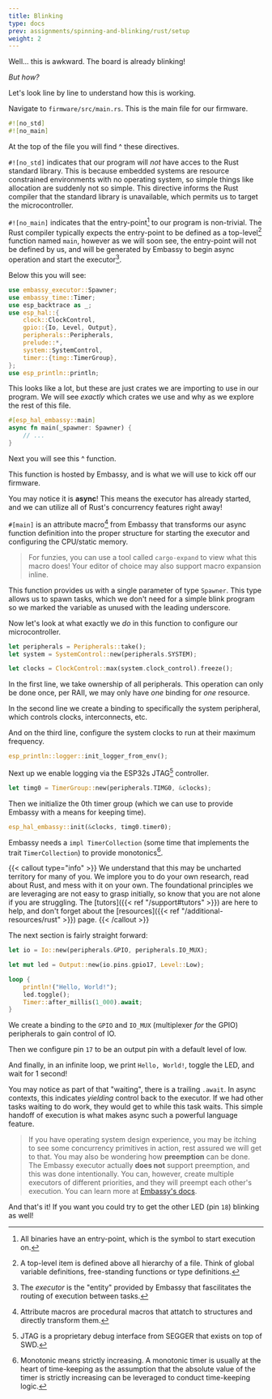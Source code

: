 ```yaml
---
title: Blinking
type: docs
prev: assignments/spinning-and-blinking/rust/setup
weight: 2
---
```


Well... this is awkward. The board is already blinking!

*But how?*

Let's look line by line to understand how this is working.

Navigate to `firmware/src/main.rs`. This is the main file for our firmware.

```rust
#![no_std]
#![no_main]
```

At the top of the file you will find ^ these directives.

`#![no_std]` indicates that our program will *not* have acces to the Rust
standard library. This is because embedded systems are resource constrained
environments with no operating system, so simple things like allocation are
suddenly not so simple. This directive informs the Rust compiler that the
standard library is unavailable, which permits us to target the microcontroller.

`#![no_main]` indicates that the entry-point[^1] to our program is non-trivial.
The Rust compiler typically expects the entry-point to be defined as a top-level[^2]
function named `main`, however as we will soon see, the entry-point will not be
defined by us, and will be generated by Embassy to begin async operation and start
the executor[^3].

Below this you will see:

```rust
use embassy_executor::Spawner;
use embassy_time::Timer;
use esp_backtrace as _;
use esp_hal::{
    clock::ClockControl,
    gpio::{Io, Level, Output},
    peripherals::Peripherals,
    prelude::*,
    system::SystemControl,
    timer::{timg::TimerGroup},
};
use esp_println::println;
```

This looks like a lot, but these are just crates we are importing to use in our
program. We will see *exactly* which crates we use and why as we explore the rest
of this file.

```rust
#[esp_hal_embassy::main]
async fn main(_spawner: Spawner) {
    // ...
}
```

Next you will see this ^ function.

This function is hosted by Embassy, and is what we will use to kick off our firmware.

You may notice it is **async**! This means the executor has already started, and we
can utilize all of Rust's concurrency features right away!

`#[main]` is an attribute macro[^5] from Embassy that transforms our async function
definition into the proper structure for starting the executor and configuring the
CPU/static memory.
> For funzies, you can use a tool called `cargo-expand` to view what this macro does!
> Your editor of choice may also support macro expansion inline.

This function provides us with a single parameter of type `Spawner`. This type allows
us to spawn tasks, which we don't need for a simple blink program so we marked the
variable as unused with the leading underscore.

Now let's look at what exactly we *do* in this function to configure our microcontroller.

```rust
let peripherals = Peripherals::take();
let system = SystemControl::new(peripherals.SYSTEM);

let clocks = ClockControl::max(system.clock_control).freeze();
```

In the first line, we take ownership of all peripherals. This operation can only be done
once, per RAII, we may only have *one* binding for *one* resource.

In the second line we create a binding to specifically the system peripheral, which controls
clocks, interconnects, etc.

And on the third line, configure the system clocks to run at their maximum frequency.

```rust
esp_println::logger::init_logger_from_env();
```

Next up we enable logging via the ESP32s JTAG[^8] controller.

```rust
let timg0 = TimerGroup::new(peripherals.TIMG0, &clocks);
```

Then we initialize the 0th timer group (which we can use to provide Embassy with a means for
keeping time).

```rust
esp_hal_embassy::init(&clocks, timg0.timer0);
```

Embassy needs a `impl TimerCollection` (some time that implements the trait `TimerCollection`) to provide monotonics[^10].

{{< callout type="info" >}}
  We understand that this may be uncharted territory for many of you. We implore you to do your own
  research, read about Rust, and mess with it on your own. The foundational principles we are leveraging
  are not easy to grasp initially, so know that you are not alone if you are struggling. The [tutors]({{< ref "/support#tutors" >}})
  are here to help, and don't forget about the [resources]({{< ref "/additional-resources/rust" >}}) page.
{{< /callout >}}

The next section is fairly straight forward:

```rust
let io = Io::new(peripherals.GPIO, peripherals.IO_MUX);

let mut led = Output::new(io.pins.gpio17, Level::Low);

loop {
    println!("Hello, World!");
    led.toggle();
    Timer::after_millis(1_000).await;
}
```

We create a binding to the `GPIO` and `IO_MUX` (multiplexer *for* the GPIO) peripherals to gain control of IO.

Then we configure pin `17` to be an output pin with a default level of low.

And finally, in an infinite loop, we print `Hello, World!`, toggle the LED, and wait for 1 second!

You may notice as part of that "waiting", there is a trailing `.await`. In async contexts, this indicates
*yielding* control back to the executor. If we had other tasks waiting to do work, they would get to
while this task waits. This simple handoff of execution is what makes async such a powerful
language feature.

> If you have operating system design experience, you may be itching to see some concurrency primitives
> in action, rest assured we will get to that. You may also be wondering how **preemption** can be done.
> The Embassy executor actually **does not** support preemption, and this was done intentionally.
> You can, however, create multiple executors of different priorities, and they will preempt each other's
> execution. You can learn more at [Embassy's docs](https://embassy.dev/book/#_executor_2).

And that's it! If you want you could try to get the other LED (pin `18`) blinking as well!

[^1]: All binaries have an entry-point, which is the symbol to start execution on.
[^2]: A top-level item is defined above all hierarchy of a file. Think of global
variable definitions, free-standing functions or type definitions.
[^3]: The *executor* is the "entity" provided by Embassy that fascilitates the
routing of execution between tasks.
[^5]: Attribute macros are procedural macros[^6] that attatch to structures
and directly transform them.
[^6]: Procedural macros are an advanced type of macro[^7] that are mini Rust programs
written to be executed by the compiler at compile-time. As opposed to *declarative*
macros which do a direct symbol transformation.
[^7]: Macros are like functions that transform code at compile-time.
[^8]: JTAG is a proprietary debug interface from SEGGER that exists on top of SWD[^9].
[^9]: **S**serial **W**ire **D**ebug (SWD) is a debug protocol created by ARM for
debugging ARM CPUs. This is extremely useful as we can remotely debug microcontrollers
via this interface. You can use it to transfer log-style information, or via the
microcontroller's debug peripheral, you could even start a GDB (or LLDB) session like any
local process.
[^10]: Monotonic means strictly increasing. A monotonic timer is usually at the heart
of time-keeping as the assumption that the absolute value of the timer is strictly
increasing can be leveraged to conduct time-keeping logic.
